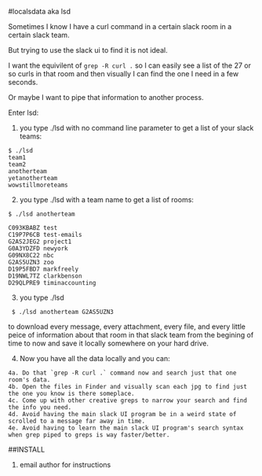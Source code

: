 #localsdata aka lsd

Sometimes I know I have a curl command in a certain slack room in a certain slack team.

But trying to use the slack ui to find it is not ideal.

I want the equivilent of `grep -R curl .` so I can easily see a list of the 27 or so curls in that room and then visually I can find the one I need in a few seconds.

Or maybe I want to pipe that information to another process.

Enter lsd:

1. you type ./lsd with no command line parameter to get a list of your slack teams:

  ```
  $ ./lsd
  team1
  team2
  anotherteam
  yetanotherteam
  wowstillmoreteams
  ```

2. you type ./lsd with a team name to get a list of rooms:

  ```
  $ ./lsd anotherteam

  C093KBABZ test
  C19P7P6CB test-emails
  G2AS2JEG2 project1
  G0A3YDZFD newyork
  G09NX8C22 nbc
  G2AS5UZN3 zoo
  D19P5FBD7 markfreely
  D19NWL7TZ clarkbenson
  D29QLPRE9 timinaccounting
  ```

3. you type ./lsd <team> <room>

  ```
   $ ./lsd anotherteam G2AS5UZN3

  ```

to download every message, every attachment, every file, and every little peice of information about that room in that slack team from the begining of time to now and save it locally somewhere on your hard drive.

4. Now you have all the data locally and you can:

  ```
  4a. Do that `grep -R curl .` command now and search just that one room's data.
  4b. Open the files in Finder and visually scan each jpg to find just the one you know is there someplace.
  4c. Come up with other creative greps to narrow your search and find the info you need.
  4d. Avoid having the main slack UI program be in a weird state of scrolled to a message far away in time.
  4e. Avoid having to learn the main slack UI program's search syntax when grep piped to greps is way faster/better.
  ```

##INSTALL

1. email author for instructions
